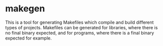 # makegen

This is a tool for generating Makefiles which compile and build different types
of projects. Makefiles can be generated for libraries, where there is no final
binary expected, and for programs, where there is a final binary expected for
example.
